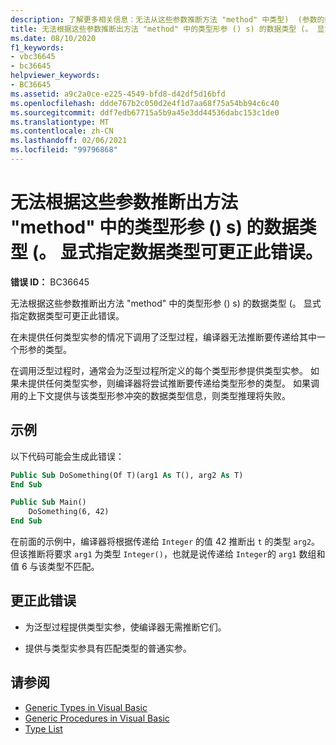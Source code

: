 ```yaml
---
description: 了解更多相关信息：无法从这些参数推断方法 "method" 中类型)  (参数的数据类型 (s) 。 显式指定数据类型可更正此错误。
title: 无法根据这些参数推断出方法 "method" 中的类型形参 () s) 的数据类型 (。 显式指定数据类型可更正此错误。
ms.date: 08/10/2020
f1_keywords:
- vbc36645
- bc36645
helpviewer_keywords:
- BC36645
ms.assetid: a9c2a0ce-e225-4549-bfd8-d42df5d16bfd
ms.openlocfilehash: ddde767b2c050d2e4f1d7aa68f75a54bb94c6c40
ms.sourcegitcommit: ddf7edb67715a5b9a45e3dd44536dabc153c1de0
ms.translationtype: MT
ms.contentlocale: zh-CN
ms.lasthandoff: 02/06/2021
ms.locfileid: "99796868"
---
```

# <a name="data-types-of-the-type-parameters-in-method-method-cannot-be-inferred-from-these-arguments-specifying-the-data-types-explicitly-might-correct-this-error"></a>无法根据这些参数推断出方法 "method" 中的类型形参 () s) 的数据类型 (。 显式指定数据类型可更正此错误。

**错误 ID：** BC36645

无法根据这些参数推断出方法 "method" 中的类型形参 () s) 的数据类型 (。 显式指定数据类型可更正此错误。

在未提供任何类型实参的情况下调用了泛型过程，编译器无法推断要传递给其中一个形参的类型。

在调用泛型过程时，通常会为泛型过程所定义的每个类型形参提供类型实参。 如果未提供任何类型实参，则编译器将尝试推断要传递给类型形参的类型。 如果调用的上下文提供与该类型形参冲突的数据类型信息，则类型推理将失败。

## <a name="example"></a>示例

以下代码可能会生成此错误：

```vb
Public Sub DoSomething(Of T)(arg1 As T(), arg2 As T)
End Sub

Public Sub Main()
    DoSomething(6, 42)
End Sub
```  
  
在前面的示例中，编译器将根据传递给 `Integer` 的值 42 推断出 `t` 的类型 `arg2`。 但该推断将要求 `arg1` 为类型 `Integer()`，也就是说传递给 `Integer`的 `arg1` 数组和值 6 与该类型不匹配。

## <a name="to-correct-this-error"></a>更正此错误

- 为泛型过程提供类型实参，使编译器无需推断它们。

- 提供与类型实参具有匹配类型的普通实参。

## <a name="see-also"></a>请参阅

- [Generic Types in Visual Basic](../../programming-guide/language-features/data-types/generic-types.md)
- [Generic Procedures in Visual Basic](../../programming-guide/language-features/data-types/generic-procedures.md)
- [Type List](../statements/type-list.md)
